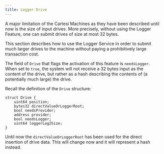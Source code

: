 ```yaml
---
title: Logger Drive
---
```


A major limitation of the Cartesi Machines as they have been described until now is the size of input drives.
More precisely, without using the Logger Feature, one can submit drives of size at most 32 bytes.

This section describes how to use the Logger Service in order to submit much larger drives to the machine without paying a prohibitively large transaction cost.

The field of `Drive` that flags the activation of this feature is `needsLogger`.
When set to `true`, the system will not receive a 32 bytes input as the content of the drive, but rather as a hash describing the contents of (a potentially much large) the drive.

Recall the definition of the `Drive` structure:
```
struct Drive {
    uint64 position;
    bytes32 directValueOrLoggerRoot;
    bool needsProvider;
    address provider;
    bool needsLogger;
    uint64 loggerLog2Size;
}
```
Until now the `directValueOrLoggerRoot` has been used for the direct insertion of drive data. This will change now and it will represent a hash instead.

